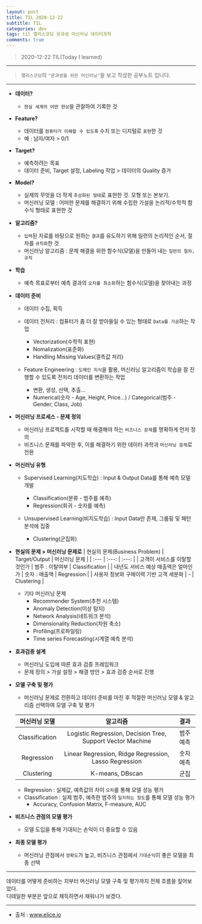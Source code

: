 ```yaml
---
layout: post
title: TIL 2020-12-22 
subtitle: TIL 
categories: dev
tags: til 앨리스코딩 문과생 머신러닝 데이터과학 
comments: true
---
```



> 2020-12-22 TIL(Today I learned)
---

> `앨리스코딩`의 `"문과생을 위한 머신러닝"`을 보고 작성한 공부노트 입니다.
---

* __데이터?__
  - `현실 세계의 어떤 현상`을 관찰하여 기록한 것
 
* __Feature?__
  - 데이터를 `컴퓨터가 이해할 수 있도록` 수치 또는 디지털로 `표현`한 것
  - 예 : 남자/여자 > 0/1
 
* __Target?__
  - 예측하려는 목표
  - 데이터 준비, Target 설정, Labeling 작업 > 데이터의 Quality 증가
 
* __Model?__
  - 실제의 무엇을 더 작게 `추상화된 형태`로 표현한 것. 모형 또는 본보기.
  - 머신러닝 모델 : 어떠한 문제를 해결하기 위해 수립한 가설을 논리적/수학적 함수식 형태로 표현한 것
 
* __알고리즘?__
  - `입력`된 자료를 바탕으로 원하는 `결과`를 유도하기 위해 일련의 논리적인 순서, 절차를 `규칙화`한 것
  - 머신러닝 알고리즘 : 문제 해결을 위한 함수식(모델)을 만들어 내는 `일련의 절차, 규칙`
  
* __학습__
  - 예측 목표로부터 예측 결과의 `오차를 최소화`하는 함수식(모델)을 찾아내는 과정

* __데이터 준비__
  - 데이터 수집, 획득
  
  - 데이터 전처리 : 컴퓨터가 좀 더 잘 받아들일 수 있는 형태로  `Data를 가공`하는 작업
    + Vectorization(수학적 표현)
    + Nomalization(표준화)
    + Handling Missing Values(결측값 처리)
    
  - Feature Engineering : `도메인 지식`을 활용, 머신러닝 알고리즘이 학습을 잘 진행할 수 있도록 전처리 데이터를 변환하는 작업
    + 변환, 생성, 선택, 추출...
    + Numerical(숫자 - Age, Height, Price...) / Categorical(범주 - Gender, Class, Job)
     
* __머신러닝 프로세스 - 문제 정의__
  - 머신러닝 프로젝트를 시작할 때 해결해야 하는 `비즈니스 문제`를 명확하게 먼저 정의
  - 비즈니스 문제를 파악한 후, 이를 해결하기 위한 데이터 과학과 `머신러닝 문제`로 전환
 
* __머신러닝 유형__
  - Supervised Learning(지도학습) : Input & Output Data를 통해 예측 모델 개발
    + Classification(분류 - 범주를 예측) 
    + Regression(회귀 - 숫자를 예측)
    
  - Unsupervised Learning(비지도학습) : Input Data만 존재, 그룹핑 및 패턴 분석에 집중
    + Clustering(군집화)
    
* __현실의 문제 > 머신러닝 문제로__
  |  현실의 문제(Business Problem) | Target/Output | 머신러닝 문제 | 
  |  :--- | :---: | :---: |
  | 고객이 서비스를 이탈할 것인가 | 범주 : 이탈여부 |  Classification |
  | 내년도 서비스 예상 매출액은 얼마인가 | 숫자 : 매출액 | Regression |
  | 사용자 정보와 구매이력 기반 고객 세분화 | - | Clustering |
  
  - 기타 머신러닝 문제 
    + Recommender System(추천 시스템)
    + Anomaly Detection(이상 탐지)
    + Network Analysis(네트워크 분석)
    + Dimensionality Reduction(차원 축소)
    + Profiling(프로파일링)
    + Time series Forecasting(시계열 예측 분석)
    
* __효과검증 설계__
  - 머신러닝 도입에 따른 효과 검증 프레임워크
  - 문제 정의 > 가설 설정 > 해결 방안 > 효과 검증 순서로 진행
  
* __모델 구축 및 평가__
  - 머신러닝 문제로 전환하고 데이터 준비를 마친 후 적절한 머신러닝 모델 & 알고리즘 선택하여 모델 구축 및 평가
  
  |  머신러닝 모델 | 알고리즘 | 결과 |  
  |  :---: | :---: | :---: |  
  | Classification | Logistic Regression, Decision Tree, Support Vector Machine | 범주 예측 |  
  | Regression | Linear Regression, Ridge Regression, Lasso Regression | 숫자 예측 |  
  | Clustering | K-means, DBscan | 군집 |  
 
  - Regression : 실제값, 예측값의 차이 `오차`를 통해 모델 성능 평가
  - Classification : 실제 범주, 예측한 범주의 `일치하는 정도`를 통해 모델 성능 평가 
    + Accuracy, Confusion Matrix, F-measure, AUC

* __비즈니스 관점의 모델 평가__
  - 모델 도입을 통해 기대되는 손익이 더 중요할 수 있음

* __최종 모델 평가__
  - 머신러닝 관점에서 `정확도`가 높고, 비즈니스 관점에서 `기대손익`이 좋은 모델을 최종 선택
 
 
---
 
데이터를 어떻게 준비하는 지부터 머신러닝 모델 구축 및 평가까지 전체 흐름을 짚어보았다.  
디테일한 부분은 앞으로 체득하면서 채워나가 보겠다.
 
---
* 출처 : www.elice.io
